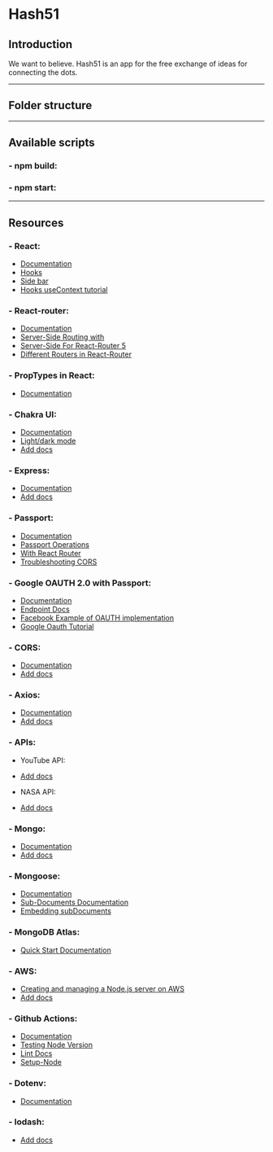 <!-- eslint-disable -->
# Hash51
## Introduction
We want to believe. Hash51 is an app for the free exchange of ideas for connecting the dots.

---
## Folder structure

---
## Available scripts
### - npm build:

### - npm start:

---
## Resources
### - React:
* [Documentation](https://reactjs.org/docs/getting-started.html)
* [Hooks](https://reactjs.org/docs/hooks-intro.html)
* [Side bar](https://www.youtube.com/watch?v=CXa0f4-dWi4)
* [Hooks useContext tutorial](https://www.youtube.com/watch?v=lhMKvyLRWo0&ab_channel=BenAwad)


### - React-router:
* [Documentation](https://reactrouter.com/web/example/basic)
* [Server-Side Routing with ](https://reactrouter.com/web/guides/server-rendering)
* [Server-Side For React-Router 5](https://ui.dev/react-router-v5-server-rendering/)
* [Different Routers in React-Router](https://learnwithparam.com/blog/different-types-of-router-in-react-router/)

### - PropTypes in React:
* [Documentation](https://reactjs.org/docs/typechecking-with-proptypes.html)

### - Chakra UI:
* [Documentation](https://reactrouter.com/web/example/basic)
* [Light/dark mode](https://www.youtube.com/watch?v=wI2vqXsjsIo)
* [Add docs]()
### - Express:
* [Documentation](https://expressjs.com/en/guide/routing.html)
* [Add docs]()

### - Passport:
* [Documentation](https://www.passportjs.org/docs/downloads/html/)
* [Passport Operations](http://www.passportjs.org/docs/login/)
* [With React Router](https://reactrouter.com/web/example/auth-workflow)
* [Troubleshooting CORS](https://stackoverflow.com/questions/63289585/cors-issue-with-passport-js-google-oauth-strategy)
### - Google OAUTH 2.0 with Passport:
* [Documentation](http://www.passportjs.org/packages/passport-google-oauth20/)
* [Endpoint Docs](https://developers.google.com/identity/protocols/oauth2/javascript-implicit-flow#oauth-2.0-endpoints_4)
* [Facebook Example of OAUTH implementation](https://github.com/passport/express-4.x-facebook-example)
* [Google Oauth Tutorial](https://dev.to/phyllis_yym/beginner-s-guide-to-google-oauth-with-passport-js-2gh4)

### - CORS:
* [Documentation](https://www.npmjs.com/package/cors#configuring-cors)
* [Add docs]()

### - Axios:
* [Documentation](https://axios-http.com/docs/intro)
* [Add docs]()

### - APIs:
- YouTube API:
* [Add docs]()
- NASA API:
* [Add docs]()

### - Mongo:
* [Documentation](https://docs.mongodb.com/manual/)
* [Add docs]()

### - Mongoose:
* [Documentation](https://mongoosejs.com/docs/guide.html)
* [Sub-Documents Documentation](https://mongoosejs.com/docs/subdocs.html)
* [Embedding subDocuments](https://stackoverflow.com/questions/37537493/how-to-create-an-embedded-document-that-follows-a-model-with-mongoose)

### - MongoDB Atlas:
* [Quick Start Documentation](https://aws-quickstart.s3.amazonaws.com/quickstart-mongodb/doc/MongoDB_on_the_AWS_Cloud.pdf)

### - AWS:
* [Creating and managing a Node.js server on AWS](https://hackernoon.com/tutorial-creating-and-managing-a-node-js-server-on-aws-part-1-d67367ac5171)
* [Add docs]()

### - Github Actions:
* [Documentation](https://docs.github.com/en/actions/quickstart)
* [Testing Node Version](https://docs.github.com/en/actions/guides/building-and-testing-nodejs)
* [Lint Docs](https://github.com/sibiraj-s/action-eslint)
* [Setup-Node](https://github.com/actions/setup-node/)

### - Dotenv:
* [Documentation](https://github.com/motdotla/dotenv#readme)

### - lodash:
* [Add docs](https://lodash.com/docs/)